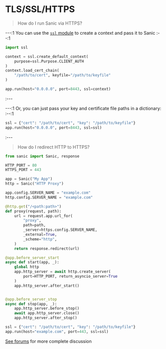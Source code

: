 # TLS/SSL/HTTPS

> How do I run Sanic via HTTPS? 

---:1
You can use the [`ssl` module](https://docs.python.org/3/library/ssl.html) to create a context and pass it to Sanic
:--:1
```python
import ssl

context = ssl.create_default_context(
    purpose=ssl.Purpose.CLIENT_AUTH
)
context.load_cert_chain(
    "/path/to/cert", keyfile="/path/to/keyfile"
)

app.run(host="0.0.0.0", port=8443, ssl=context)
```
:---

---:1
Or, you can just pass your key and certificate file paths in a dictionary:
:--:1
```python
ssl = {"cert": "/path/to/cert", "key": "/path/to/keyfile"}
app.run(host="0.0.0.0", port=8443, ssl=ssl)
```
:---

> How do I redirect HTTP to HTTPS?

```python
from sanic import Sanic, response

HTTP_PORT = 80
HTTPS_PORT = 443

app = Sanic("My App")
http = Sanic("HTTP Proxy")

app.config.SERVER_NAME = "example.com"
http.config.SERVER_NAME = "example.com"

@http.get("/<path:path>")
def proxy(request, path):
    url = request.app.url_for(
        "proxy",
        path=path,
        _server=https.config.SERVER_NAME,
        _external=True,
        _scheme="http",
    )
    return response.redirect(url)

@app.before_server_start
async def start(app, _):
    global http
    app.http_server = await http.create_server(
        port=HTTP_PORT, return_asyncio_server=True
    )
    app.http_server.after_start()


@app.before_server_stop
async def stop(app, _):
    app.http_server.before_stop()
    await app.http_server.close()
    app.http_server.after_stop()

ssl = {"cert": "/path/to/cert", "key": "/path/to/keyfile"}
app.run(host="example.com", port=443, ssl=ssl)
```

[See forums](https://community.sanicframework.org/t/https-redirection-with-sanic/810) for more complete discussion

